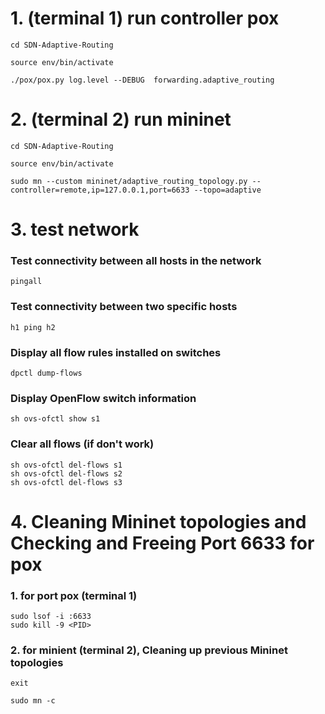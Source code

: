 # 1. (terminal 1) run controller pox
```
cd SDN-Adaptive-Routing
```
```
source env/bin/activate
```
```
./pox/pox.py log.level --DEBUG  forwarding.adaptive_routing
```


# 2. (terminal 2) run mininet 
```
cd SDN-Adaptive-Routing
```
```
source env/bin/activate
```
```
sudo mn --custom mininet/adaptive_routing_topology.py --controller=remote,ip=127.0.0.1,port=6633 --topo=adaptive
```

# 3. test network

### Test connectivity between all hosts in the network
```
pingall
```
### Test connectivity between two specific hosts
```
h1 ping h2
```
### Display all flow rules installed on switches
```
dpctl dump-flows
```
### Display OpenFlow switch information
```
sh ovs-ofctl show s1
```

### Clear all flows (if don't work)
```
sh ovs-ofctl del-flows s1
sh ovs-ofctl del-flows s2
sh ovs-ofctl del-flows s3
```

# 4. Cleaning Mininet topologies and Checking and Freeing Port 6633 for pox
### 1. for port pox (terminal 1)
```
sudo lsof -i :6633
sudo kill -9 <PID>
```
### 2. for minient (terminal 2), Cleaning up previous Mininet topologies
```
exit
```
```
sudo mn -c 
```